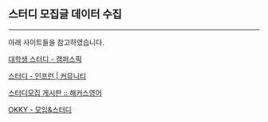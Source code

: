 ## 스터디 모집글 데이터 수집
-------
아래 사이트들을 참고하였습니다.

[대학생 스터디 - 캠퍼스픽](https://www.campuspick.com/study)

[스터디 - 인프런 | 커뮤니티](https://www.inflearn.com/community/studies)

[스터디모집 게시판 :: 해커스영어](https://www.hackers.co.kr/?c=s_toge/toge_community/study_group)

[OKKY - 모임&스터디](https://okky.kr/community/gathering)

[](https://community.programmers.co.kr/study)

